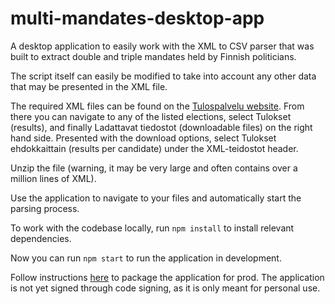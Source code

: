 # multi-mandates-desktop-app

A desktop application to easily work with the XML to CSV parser that was built to extract double and triple mandates held by Finnish politicians.

The script itself can easily be modified to take into account any other data that may be presented in the XML file.

The required XML files can be found on the [Tulospalvelu website](https://tulospalvelu.vaalit.fi/).
From there you can navigate to any of the listed elections, select Tulokset (results), and finally Ladattavat tiedostot (downloadable files) on the right hand side.
Presented with the download options, select Tulokset ehdokkaittain (results per candidate) under the XML-teidostot header.

Unzip the file (warning, it may be very large and often contains over a million lines of XML).

Use the application to navigate to your files and automatically start the parsing process.

To work with the codebase locally, run <code>npm install</code> to install relevant dependencies.

Now you can run <code>npm start</code> to run the application in development.

Follow instructions [here](https://www.electronjs.org/docs/latest/tutorial/tutorial-packaging) to package the application for prod. The application is not yet signed through code signing, as it is only meant for personal use.
